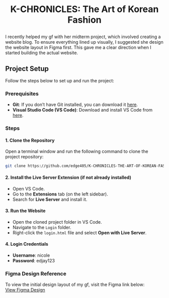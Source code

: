 # <p align="center">K-CHRONICLES: The Art of Korean Fashion</p>

I recently helped my gf with her midterm project, which involved creating a website blog. To ensure everything lined up visually, I suggested she design the website layout in Figma first. This gave me a clear direction when I started building the actual website.

## Project Setup

Follow the steps below to set up and run the project:

### Prerequisites

- **Git**: If you don’t have Git installed, you can download it [here](https://git-scm.com/downloads).
- **Visual Studio Code (VS Code)**: Download and install VS Code from [here](https://code.visualstudio.com/download).

### Steps

#### 1. Clone the Repository

Open a terminal window and run the following command to clone the project repository:

```bash
git clone https://github.com/edge405/K-CHRONICLES-THE-ART-OF-KOREAN-FASHION.git
```

#### 2. Install the Live Server Extension (if not already installed)

- Open VS Code.
- Go to the **Extensions** tab (on the left sidebar).
- Search for **Live Server** and install it.

#### 3. Run the Website

- Open the cloned project folder in VS Code.
- Navigate to the `Login` folder.
- Right-click the `login.html` file and select **Open with Live Server**.

#### 4. Login Credentials

- **Username**: nicole
- **Password**: edjay123

### Figma Design Reference

To view the initial design layout of my gf, visit the Figma link below:  
[View Figma Design](https://www.figma.com/design/YFwbbofS2K5gb9EAD1HGOt/di-ko-na-alam-ses?node-id=0-1&node-type=canvas&t=Yv32ENqIE2NOqjy3-0)

